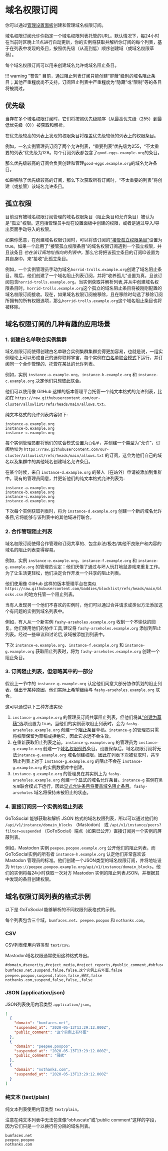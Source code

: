 # 域名权限订阅

你可以通过[管理设置面板](./settings.md#订阅)创建和管理域名权限订阅。

域名权限订阅允许你指定一个域名权限列表托管的URL。默认情况下，每24小时在当前时区晚上11点进行自动更新，你的实例将获取并解析你订阅的每个列表，基于在列表中发现的条目，按照优先级（从高到低）顺序创建域（或域名权限草稿）。

每个域名权限订阅可以用来创建域名允许或域名阻止条目。

!!! warning "警告"
    目前，通过阻止列表订阅只能创建“屏蔽”级别的域名阻止条目；其他严重程度尚不支持。订阅阻止列表中严重程度为“隐藏”或“限制”等的条目将被跳过。

## 优先级

当存在多个域名权限订阅时，它们将按照优先级顺序（从最高优先级（255）到最低优先级（0））被获取和解析。

在优先级较高的列表上发现的权限条目将覆盖优先级较低的列表上的权限条目。

例如，一名实例管理员订阅了两个允许列表，“重要列表”优先级为255，“不太重要的列表”优先级为128。每个订阅列表都包含了`good-eggs.example.org`的条目。

那么优先级较高的订阅会负责创建和管理`good-eggs.example.org`的域名允许条目。

如果移除了优先级较高的订阅，那么下次获取所有订阅时，“不太重要的列表”将创建（或接管）该域名允许条目。

## 孤立权限

目前没有被域名权限订阅管理的域名权限条目（阻止条目和允许条目）被认为是“孤立”权限。这包括管理员手动在设置面板中创建的权限，或者是通过导入/导出页面手动导入的权限。

如果你愿意，在创建域名权限订阅时，可以将该订阅的[“接管孤立权限条目”](./settings.md#接管孤立权限条目)设置为 true。如果一个启用了“接管孤立权限条目”的域名权限订阅遇到一个孤立权限，并且该条目 *也在该订阅地址指向的列表中*，那么它将把该孤立条目的订阅ID设置为其自身ID，来“接收”此孤立条目。

例如，一个实例管理员手动为域名`horrid-trolls.example.org`创建了域名阻止条目。稍后，他们创建了一个域名阻止列表订阅，并将“收养孤儿”设置为真，且该订阅包含`horrid-trolls.example.org`。当实例获取并解析列表,并从中创建域名权限条目时，`horrid-trolls.example.org`这个孤立的域名阻止条目将被刚刚配置的域名权限订阅接收。现在，如果域名权限订阅被移除，且在移除时勾选了移除订阅所拥有的所有权限选项，那么`horrid-trolls.example.org`这个域名阻止条目也将被移除。

## 域名权限订阅的几种有趣的应用场景

### 1. 创建白名单联合实例集群

域名权限订阅使得创建白名单联合实例集群集群变得更加容易，也就是说，一组实例理论上可以形成自己的迷你联邦宇宙，每个实例在[白名单联合模式](./federation_modes.md#白名单联合模式)下运行，并订阅同一个合作管理的、托管在某处的允许列表。

例如，实例 `instance-a.example.org`、`instance-b.example.org` 和 `instance-c.example.org` 决定他们只想彼此联合。

他们可以使用像 GitHub 这样的版本管理平台托管一个纯文本格式的允许列表，比如在 `https://raw.githubusercontent.com/our-cluster/allowlist/refs/heads/main/allows.txt`。

纯文本格式的允许列表内容如下:

```text
instance-a.example.org
instance-b.example.org
instance-c.example.org
```

每个实例管理员都将他们的联合模式设置为`白名单`，并创建一个类型为“允许”，订阅地址为 `https://raw.githubusercontent.com/our-cluster/allowlist/refs/heads/main/allows.txt` 的订阅，这会为他们自己的域名以及集群中的其他域名创建域名允许条目。

在某个时候，来自 `instance-d.example.org` 的某人（在站外）申请被添加到集群中。现有的管理员同意，并更新他们的纯文本格式允许列表为:

```text
instance-a.example.org
instance-b.example.org
instance-c.example.org
instance-d.example.org
```

下次每个实例获取列表时，将为 `instance-d.example.org` 创建一个新的域名允许条目,它将能够与该列表中的其他域进行联合。

### 2. 合作管理阻止列表

域名权限订阅使得合作管理和订阅共享的、包含非法/极右/其他不良账户和内容的域名的阻止列表变得容易。

例如，实例 `instance-e.example.org`、`instance-f.example.org` 和 `instance-g.example.org` 的管理员认定：他们厌倦了通过与坏人玩打地鼠游戏来重复工作。为了让生活更轻松，他们决定合作开发一个共享的阻止列表。

他们使用像 GitHub 这样的版本管理平台在类似 `https://raw.githubusercontent.com/baddies/blocklist/refs/heads/main/blocks.csv` 的地方托管一个阻止列表。

当有人发现另一个他们不喜欢的实例时，他们可以通过合并请求或类似方法添加这个有问题的实例到域名列表中。

例如，有人从一个新实例 `fashy-arseholes.example.org` 收到一个不愉快的回复。他们使用他们的协作工具,建议将 `fashy-arseholes.example.org` 添加到阻止列表。经过一些审议和讨论后,该域被添加到列表中。

下次 `instance-e.example.org`、`instance-f.example.org` 和 `instance-g.example.org` 获取阻止列表时，将为 `fashy-arseholes.example.org` 创建一个阻止条目。

### 3. 订阅阻止列表，但忽略其中的一部分

假设上一节中的 `instance-g.example.org` 认定他们同意大部分协作策划的阻止列表，但出于某种原因，他们实际上希望继续与 `fashy-arseholes.example.org` 联合。

这可以通过以下三种方法实现:

1. `instance-g.example.org` 的管理员订阅共享阻止列表，但他们将其["创建为草稿"](./settings.md#将此条目设为草稿)选项设置为 true。当他们的实例获取阻止列表时，会为 `fashy-arseholes.example.org` 创建一个阻止条目草稿。`instance-g` 的管理员只需将权限保留为草稿或拒绝它，因此它永远不会生效。
2. 在重新获取阻止列表之前，`instance-g.example.org` 的管理员为 `instance-g.example.org` 创建一个[域名权限例外](./settings.md#例外)条目。设置保存后，域名权限订阅将无法`instance-g.example.org` 域名创建权限，因此在列表下次被获取时，共享阻止列表上对于 `instance-g.example.org` 的阻止不会在 `instance-g.example.org` 的实例数据库中创建。
3. `instance-g.example.org` 的管理员在其实例上为 `fashy-arseholes.example.org` 创建一个显式的域名允许条目。`instance-g` 实例在`黑名单`联合模式下运行，因此[显式允许条目将覆盖域名阻止条目](./federation_modes.md#黑名单模式)。`fashy-arseholes` 域名将保持未被阻止的状态。

### 4. 直接订阅另一个实例的阻止列表

GoToSocial 能够获取和解析 JSON 格式的域名权限列表，所以可以通过他们的 `/api/v1/instance/domain_blocks` （Mastodon） 或 `/api/v1/instance/peers?filter=suspended` （GoToSocial）端点（如果已公开）直接订阅另一个实例的屏蔽列表。

例如，Mastodon 实例 `peepee.poopoo.example.org` 公开他们的阻止列表，而GoToSocial实例的所有者 `instance-h.example.org` 认定他们非常喜欢该 Mastodon 管理员的标准。他们创建一个JSON类型的域名权限订阅，并将地址设为 `https://peepee.poopoo.example.org/api/v1/instance/domain_blocks`。他们的实例将每24小时获取一次对方 Mastodon 实例的阻止列表JSON，并根据其中发现的条目创建权限。

## 域名权限订阅列表的格式示例

以下是 GoToSocial 能够解析的不同权限列表格式的示例。

每个列表包含三个域，`bumfaces.net`、`peepee.poopoo` 和 `nothanks.com`。

### CSV

CSV列表使用内容类型 `text/csv`。

Mastodon域名权限通常使用这种格式导出。

```csv
#domain,#severity,#reject_media,#reject_reports,#public_comment,#obfuscate
bumfaces.net,suspend,false,false,这个实例上有坏蛋,false
peepee.poopoo,suspend,false,false,骚扰,false
nothanks.com,suspend,false,false,,false
```

### JSON (application/json)

JSON列表使用内容类型 `application/json`。

```json
[
  {
    "domain": "bumfaces.net",
    "suspended_at": "2020-05-13T13:29:12.000Z",
    "public_comment": "这个实例上有坏蛋"
  },
  {
    "domain": "peepee.poopoo",
    "suspended_at": "2020-05-13T13:29:12.000Z",
    "public_comment": "骚扰"
  },
  {
    "domain": "nothanks.com",
    "suspended_at": "2020-05-13T13:29:12.000Z"
  }
]
```

### 纯文本 (text/plain)

纯文本列表使用内容类型 `text/plain`。

注意在纯文本列表中无法包含像“obfuscate”或“public comment”这样的字段，因为它们只是一个以换行符分隔的域名列表。

```text
bumfaces.net
peepee.poopoo
nothanks.com
```
